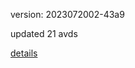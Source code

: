 version: 2023072002-43a9

updated 21 avds

[details](https://github.com/0x74f917491bfa7ebfa379/ali_avd_db/blob/master/change_log/2023/07/20/02/43a9.txt)